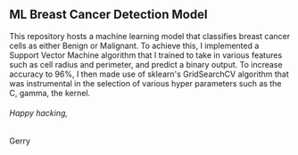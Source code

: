## ML Breast Cancer Detection Model

This repository hosts a machine learning model that classifies breast cancer cells as either Benign or Malignant. To achieve this, I implemented a Support Vector Machine algorithm that I trained to take in various features such as cell radius and perimeter, and predict a binary output. To increase accuracy to 96%, I then made use of sklearn's GridSearchCV algorithm that was instrumental in the selection of various hyper parameters such as the C, gamma, the kernel.



###### Happy hacking,
Gerry

